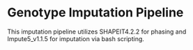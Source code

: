 # Genotype Imputation Pipeline
This imputation pipeline utilizes SHAPEIT4.2.2 for phasing and Impute5_v1.1.5 for imputation via bash scripting.
